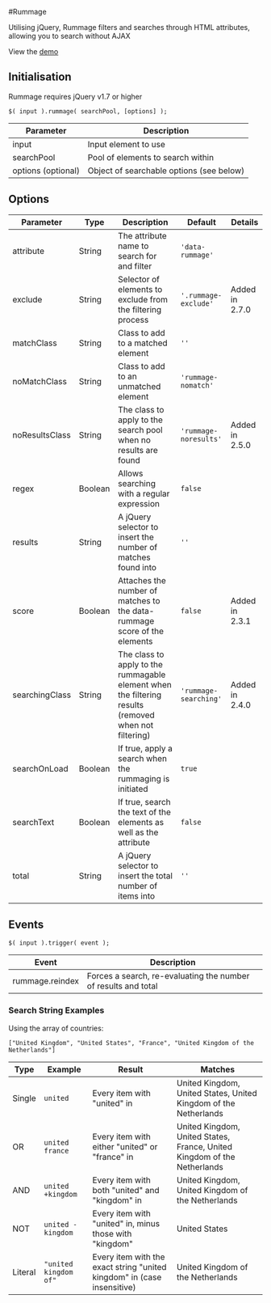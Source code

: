 #Rummage

Utilising jQuery, Rummage filters and searches through HTML attributes, allowing you to search without AJAX

View the [demo](https://rawgit.com/ahosgood/Rummage/master/demo/index.html)



## Initialisation

Rummage requires jQuery v1.7 or higher

`$( input ).rummage( searchPool, [options] );`

| Parameter          | Description                              |
| ------------------ | ---------------------------------------- |
| input              | Input element to use                     |
| searchPool         | Pool of elements to search within        |
| options (optional) | Object of searchable options (see below) |



## Options

| Parameter      | Type    | Description                                                                                                           | Default                   | Details             |
| -------------- | ------- | --------------------------------------------------------------------------------------------------------------------- | ------------------------- | ------------------- |
| attribute      | String  | The attribute name to search for and filter                                                                           | `'data-rummage'`          |                     |
| exclude        | String  | Selector of elements to exclude from the filtering process                                                            | `'.rummage-exclude'`      | Added in 2.7.0      |
| matchClass     | String  | Class to add to a matched element                                                                                     | `''`                      |                     |
| noMatchClass   | String  | Class to add to an unmatched element                                                                                  | `'rummage-nomatch'`       |                     |
| noResultsClass | String  | The class to apply to the search pool when no results are found                                                       | `'rummage-noresults'`     | Added in 2.5.0      |
| regex          | Boolean | Allows searching with a regular expression                                                                            | `false`                   |                     |
| results        | String  | A jQuery selector to insert the number of matches found into                                                          | `''`                      |                     |
| score          | Boolean | Attaches the number of matches to the data-rummage score of the elements                                              | `false`                   | Added in 2.3.1      |
| searchingClass | String  | The class to apply to the rummagable element when the filtering results (removed when not filtering)                  | `'rummage-searching'`     | Added in 2.4.0      |
| searchOnLoad   | Boolean | If true, apply a search when the rummaging is initiated                                                               | `true`                    |                     |
| searchText     | Boolean | If true, search the text of the elements as well as the attribute                                                     | `false`                   |                     |
| total          | String  | A jQuery selector to insert the total number of items into                                                            | `''`                      |                     |



## Events

`$( input ).trigger( event );`

| Event           | Description                                                    |
| --------------- | -------------------------------------------------------------- |
| rummage.reindex | Forces a search, re-evaluating the number of results and total |



### Search String Examples

Using the array of countries:

`["United Kingdom", "United States", "France", "United Kingdom of the Netherlands"]`

| Type    | Example               | Result                                                                  | Matches                                                                  |
| ------- | --------------------- | ----------------------------------------------------------------------- | ------------------------------------------------------------------------ |
| Single  | `united`              | Every item with "united" in                                             | United Kingdom, United States, United Kingdom of the Netherlands         |
| OR      | `united france`       | Every item with either "united" or "france" in                          | United Kingdom, United States, France, United Kingdom of the Netherlands |
| AND     | `united +kingdom`     | Every item with both "united" and "kingdom" in                          | United Kingdom, United Kingdom of the Netherlands                        |
| NOT     | `united -kingdom`     | Every item with "united" in, minus those with "kingdom"                 | United States                                                            |
| Literal | `"united kingdom of"` | Every item with the exact string "united kingdom" in (case insensitive) | United Kingdom of the Netherlands                                        |
